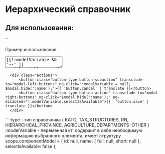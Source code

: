Иерархический справочник
========================

Для использования:
------------------
``
  <hierarchial-dictionary type=":type" component-model=":modelVariable"></hierarchial-dictionary>
  
  
  Пример использования:
  
  <textarea class="input-type" readonly="readonly" ng-click="$modal.show(':name'); hideModal = true;">{{!:modelVariable && '--' || :modelVariable.name.full}}</textarea>
  
  <modal ng-if='hideModal' name=":name" title=":title">
      <hierarchial-dictionary type=":type" component-model=":modelVariable"></hierarchial-dictionary> <br/>

      <div class="actions">
          <button class="button-type button-subaction" transclude-to="modal-left-buttons" ng-click=":modelVariable = null; $modal.hide(':name');">{{ 'button.cancel' | translate }}</button>
          <button class="button-type button-action" transclude-to="modal-right-buttons" ng-click="$modal.hide(':name');" ng-disabled="!:modelVariable.selectIsAvailable">{{  'button.save' | translate }}</button>
      </div>
  </modal>
  
``
:type - тип справочника ( KATO, TAX_STRUCTURES, RN, HIERARCHICAL_PROVINCE, AGRICULTURE_DEPARTMENTS :OTHER )
:modelVariable - переменная кт. содержит в себе необходимую информацию выбранного элемента, имеет структуру
    scope.componentModel = {
        id: null,
        name: {
            full: null,
            short: null
        },
        selectIsAvailable: false
    };